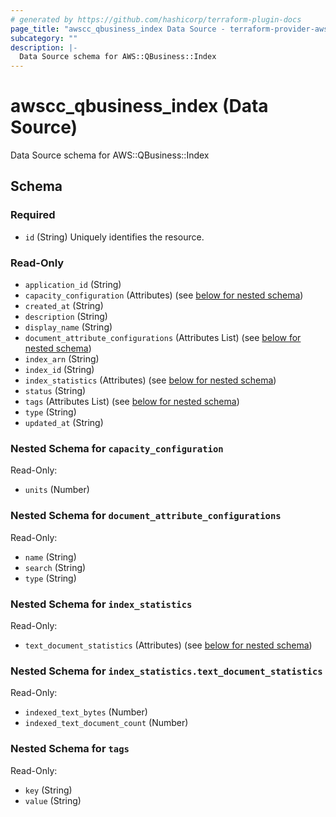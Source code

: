 ```yaml
---
# generated by https://github.com/hashicorp/terraform-plugin-docs
page_title: "awscc_qbusiness_index Data Source - terraform-provider-awscc"
subcategory: ""
description: |-
  Data Source schema for AWS::QBusiness::Index
---
```


# awscc_qbusiness_index (Data Source)

Data Source schema for AWS::QBusiness::Index



<!-- schema generated by tfplugindocs -->
## Schema

### Required

- `id` (String) Uniquely identifies the resource.

### Read-Only

- `application_id` (String)
- `capacity_configuration` (Attributes) (see [below for nested schema](#nestedatt--capacity_configuration))
- `created_at` (String)
- `description` (String)
- `display_name` (String)
- `document_attribute_configurations` (Attributes List) (see [below for nested schema](#nestedatt--document_attribute_configurations))
- `index_arn` (String)
- `index_id` (String)
- `index_statistics` (Attributes) (see [below for nested schema](#nestedatt--index_statistics))
- `status` (String)
- `tags` (Attributes List) (see [below for nested schema](#nestedatt--tags))
- `type` (String)
- `updated_at` (String)

<a id="nestedatt--capacity_configuration"></a>
### Nested Schema for `capacity_configuration`

Read-Only:

- `units` (Number)


<a id="nestedatt--document_attribute_configurations"></a>
### Nested Schema for `document_attribute_configurations`

Read-Only:

- `name` (String)
- `search` (String)
- `type` (String)


<a id="nestedatt--index_statistics"></a>
### Nested Schema for `index_statistics`

Read-Only:

- `text_document_statistics` (Attributes) (see [below for nested schema](#nestedatt--index_statistics--text_document_statistics))

<a id="nestedatt--index_statistics--text_document_statistics"></a>
### Nested Schema for `index_statistics.text_document_statistics`

Read-Only:

- `indexed_text_bytes` (Number)
- `indexed_text_document_count` (Number)



<a id="nestedatt--tags"></a>
### Nested Schema for `tags`

Read-Only:

- `key` (String)
- `value` (String)
